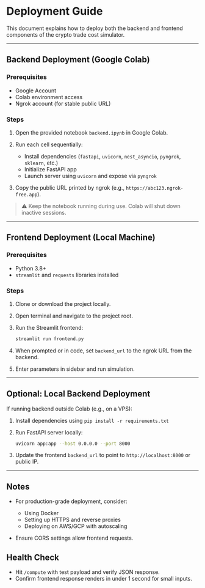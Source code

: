 # Deployment Guide

This document explains how to deploy both the backend and frontend components of the crypto trade cost simulator.

---

## Backend Deployment (Google Colab)

### Prerequisites

* Google Account
* Colab environment access
* Ngrok account (for stable public URL)

### Steps

1. Open the provided notebook `backend.ipynb` in Google Colab.
2. Run each cell sequentially:

   * Install dependencies (`fastapi`, `uvicorn`, `nest_asyncio`, `pyngrok`, `sklearn`, etc.)
   * Initialize FastAPI app
   * Launch server using `uvicorn` and expose via `pyngrok`
3. Copy the public URL printed by ngrok (e.g., `https://abc123.ngrok-free.app`).

> ⚠️ Keep the notebook running during use. Colab will shut down inactive sessions.

---

## Frontend Deployment (Local Machine)

### Prerequisites

* Python 3.8+
* `streamlit` and `requests` libraries installed

### Steps

1. Clone or download the project locally.
2. Open terminal and navigate to the project root.
3. Run the Streamlit frontend:

   ```bash
   streamlit run frontend.py
   ```
4. When prompted or in code, set `backend_url` to the ngrok URL from the backend.
5. Enter parameters in sidebar and run simulation.

---

## Optional: Local Backend Deployment

If running backend outside Colab (e.g., on a VPS):

1. Install dependencies using `pip install -r requirements.txt`
2. Run FastAPI server locally:

   ```bash
   uvicorn app:app --host 0.0.0.0 --port 8000
   ```
3. Update the frontend `backend_url` to point to `http://localhost:8000` or public IP.

---

## Notes

* For production-grade deployment, consider:

  * Using Docker
  * Setting up HTTPS and reverse proxies
  * Deploying on AWS/GCP with autoscaling

* Ensure CORS settings allow frontend requests.

## Health Check

* Hit `/compute` with test payload and verify JSON response.
* Confirm frontend response renders in under 1 second for small inputs.

